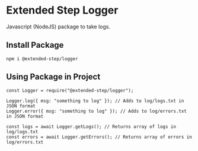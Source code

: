 # Extended Step Logger

Javascript (NodeJS) package to take logs.

## Install Package

```
npm i @extended-step/logger
```

## Using Package in Project

```
const Logger = require("@extended-step/logger");

Logger.log({ msg: "something to log" }); // Adds to log/logs.txt in JSON format
Logger.error({ msg: "something to log" }); // Adds to log/errors.txt in JSON format

const logs = await Logger.getLogs(); // Returns array of logs in log/logs.txt
const errors = await Logger.getErrors(); // Returns array of errors in log/errors.txt

```
